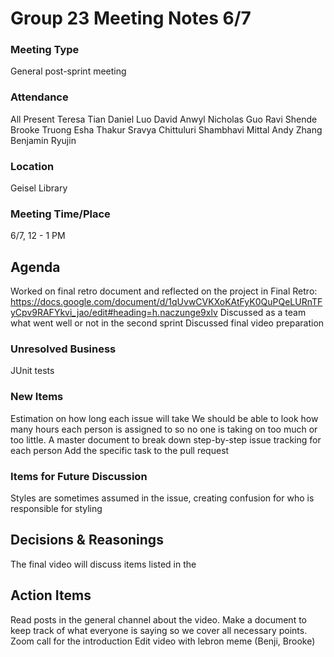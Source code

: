 # Group 23 Meeting Notes 6/7 

### Meeting Type
General post-sprint meeting

### Attendance

All Present 
Teresa Tian
Daniel Luo
David Anwyl
Nicholas Guo
Ravi Shende
Brooke Truong
Esha Thakur
Sravya Chittuluri
Shambhavi Mittal
Andy Zhang
Benjamin Ryujin

### Location
Geisel Library

### Meeting Time/Place
6/7, 12 - 1 PM

## Agenda
Worked on final retro document and reflected on the project in Final Retro: https://docs.google.com/document/d/1qUvwCVKXoKAtFyK0QuPQeLURnTFyCpv9RAFYkvi_jao/edit#heading=h.naczunge9xlv 
Discussed as a team what went well or not in the second sprint 
Discussed final video preparation 

### Unresolved Business
JUnit tests 

### New Items
Estimation on how long each issue will take 
We should be able to look how many hours each person is assigned to so no one is taking on too much or too little. 
A master document to break down step-by-step issue tracking for each person 
Add the specific task to the pull request 

### Items for Future Discussion
Styles are sometimes assumed in the issue, creating confusion for who is responsible for styling 

## Decisions & Reasonings
The final video will discuss items listed in the 

## Action Items
Read posts in the general channel about the video. 
Make a document to keep track of what everyone is saying so we cover all necessary points. 
Zoom call for the introduction 
Edit video with lebron meme (Benji, Brooke) 
